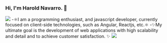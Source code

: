 ### Hi, I'm Harold Navarro. 👋

<img src="https://res.cloudinary.com/practicaldev/image/fetch/s--rckqv8Sy--/c_imagga_scale,f_auto,fl_progressive,h_420,q_auto,w_1000/https://dev-to-uploads.s3.amazonaws.com/uploads/articles/91yhnh0era2zx9ial7me.png" >
-⚛️I am a programming enthusiast, and javascript developer, currently focused on client-side technologies, such as Angular, Reactjs, etc.⚛️
-✨My ultimate goal is the development of web applications with high scalability and detail and to achieve customer satisfaction. ✨

<img src="https://media0.giphy.com/media/hUL5gdlvDgtRbOElZS/200w.webp?cid=ecf05e47peoh523wq6j9hl6cgn1vxsvzo26py7y59w1amn5l&rid=200w.webp&ct=s">
<!--
**Harold219/Harold219** is a ✨ _special_ ✨ repository because its `README.md` (this file) appears on your GitHub profile.

Here are some ideas to get you started:

- 🔭 I’m currently working on ...
- 🌱 I’m currently learning ...
- 👯 I’m looking to collaborate on ...
- 🤔 I’m looking for help with ...
- 💬 Ask me about ...
- 📫 How to reach me: ...
- 😄 Pronouns: ...
- ⚡ Fun fact: ...
-->
